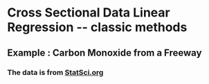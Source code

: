 # Cross Sectional Data Linear Regression -- classic methods

## Example : Carbon Monoxide from a Freeway

### The data is from [StatSci.org](http://www.statsci.org/data/general/cofreewy.html)